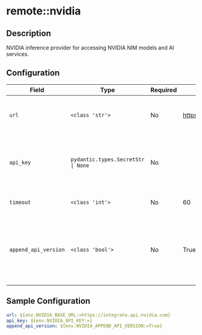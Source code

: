 # remote::nvidia

## Description

NVIDIA inference provider for accessing NVIDIA NIM models and AI services.

## Configuration

| Field | Type | Required | Default | Description |
|-------|------|----------|---------|-------------|
| `url` | `<class 'str'>` | No | https://integrate.api.nvidia.com | A base url for accessing the NVIDIA NIM |
| `api_key` | `pydantic.types.SecretStr \| None` | No |  | The NVIDIA API key, only needed of using the hosted service |
| `timeout` | `<class 'int'>` | No | 60 | Timeout for the HTTP requests |
| `append_api_version` | `<class 'bool'>` | No | True | When set to false, the API version will not be appended to the base_url. By default, it is true. |

## Sample Configuration

```yaml
url: ${env.NVIDIA_BASE_URL:=https://integrate.api.nvidia.com}
api_key: ${env.NVIDIA_API_KEY:=}
append_api_version: ${env.NVIDIA_APPEND_API_VERSION:=True}

```

